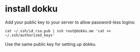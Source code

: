 # install dokku

Add your public key to your server to allow password-less logins:

```ssh
cat ~/.ssh/id_rsa.pub | ssh root@dokku.me 'cat >> ~/.ssh/authorized_keys'
```

Use the same public key for setting up dokku.

